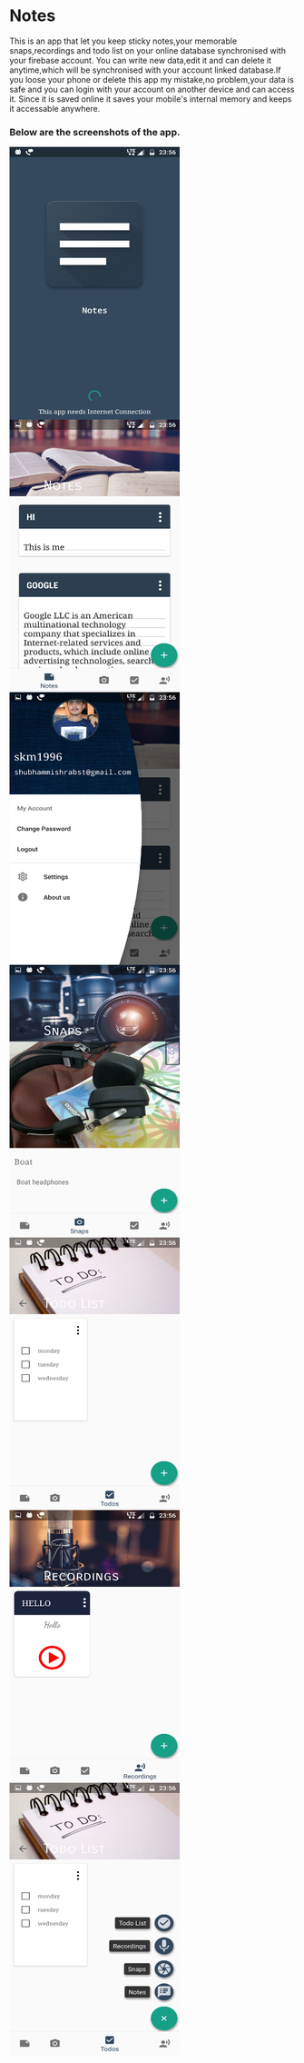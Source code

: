 # Notes
This is an app that let you keep sticky notes,your memorable snaps,recordings and todo list on your online database synchronised with your firebase account.
You can write new data,edit it and can delete it anytime,which will be synchronised with your account linked database.If you loose your phone or delete this app my mistake,no problem,your data is safe and you can login with your account on another device and can access it.
Since it is saved online it saves your mobile's internal memory and keeps it accessable anywhere.
<b><h3>Below are the screenshots of the app.</h3></b>

<img src="screenshots/Screenshot_20180917-235623.png" align="left" width="300px" height="480px"/>
<br/>

<img src="screenshots/Screenshot_20180917-235627.png" align="left" width="300px" height="480px"/>
<br/>

<img src="screenshots/Screenshot_20180917-235634.png" align="left" width="300px" height="480px"/><br/>

<img src="screenshots/Screenshot_20180917-235640.png" align="left" width="300px" height="480px"/><br/>

<img src="screenshots/Screenshot_20180917-235646.png" align="left" width="300px" height="480px"/><br/>

<img src="screenshots/Screenshot_20180917-235649.png" align="left" width="300px" height="480px"/><br/>

<img src="screenshots/Screenshot_20180917-235657.png" align="left" width="300px" height="480px"/>
